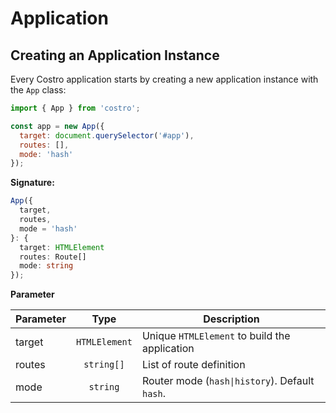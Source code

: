 # Application

## Creating an Application Instance

Every Costro application starts by creating a new application instance with the `App` class:

```js
import { App } from 'costro';

const app = new App({
  target: document.querySelector('#app'),
  routes: [],
  mode: 'hash'
});
```

**Signature:**

```ts
App({
  target,
  routes,
  mode = 'hash'
}: {
  target: HTMLElement
  routes: Route[]
  mode: string
});
```

**Parameter**

| Parameter |     Type      | Description                                    |
| --------- | :-----------: | ---------------------------------------------- |
| target    | `HTMLElement` | Unique `HTMLElement` to build the application  |
| routes    |  `string[]`   | List of route definition                       |
| mode      |   `string`    | Router mode (`hash\|history`). Default `hash`. |
